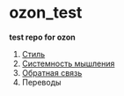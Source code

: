 # ozon_test
**test repo for ozon**

1. [Стиль](instruction_ru.md)
2. [Системность мышления](scheme_ru.md)  
3. [Обратная связь](feedback_ru.md) 
4. Переводы
